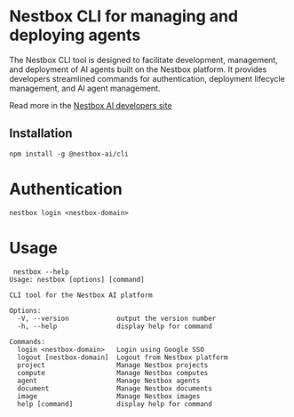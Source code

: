 # Nestbox CLI for managing and deploying agents
The Nestbox CLI tool is designed to facilitate development, management, and deployment of AI agents built on the Nestbox platform. It provides developers streamlined commands for authentication, deployment lifecycle management, and AI agent management.

Read more in the [Nestbox AI developers site](https://developers.nestbox.ai)

## Installation
```
npm install -g @nestbox-ai/cli
```

# Authentication
```
nestbox login <nestbox-domain>
```

# Usage
```
 nestbox --help
Usage: nestbox [options] [command]

CLI tool for the Nestbox AI platform

Options:
  -V, --version            output the version number
  -h, --help               display help for command

Commands:
  login <nestbox-domain>   Login using Google SSO
  logout [nestbox-domain]  Logout from Nestbox platform
  project                  Manage Nestbox projects
  compute                  Manage Nestbox computes
  agent                    Manage Nestbox agents
  document                 Manage Nestbox documents
  image                    Manage Nestbox images
  help [command]           display help for command
  ```
  